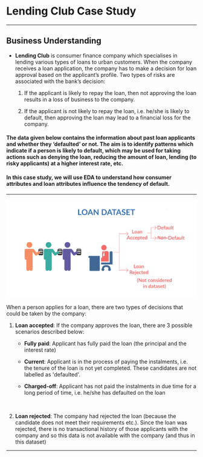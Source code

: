 # Lending Club Case Study
-------------------------------------------

## Business Understanding

-  **Lending Club** is consumer finance company which specialises in lending various types of loans to urban customers. When the company receives a loan application, the company has to make a decision for loan approval based on the applicant’s profile. Two types of risks are associated with the bank’s decision:
    1. If the applicant is likely to repay the loan, then not approving the loan results in a loss of business to the company.
    
    2. If the applicant is not likely to repay the loan, i.e. he/she is likely to default, then approving the loan may lead to a financial loss for the company.
    
    
#### The data given below contains the information about past loan applicants and whether they ‘defaulted’ or not. The aim is to identify patterns which indicate if a person is likely to default, which may be used for taking actions such as denying the loan, reducing the amount of loan, lending (to risky applicants) at a higher interest rate, etc.

 

#### In this case study, we will use EDA to understand how consumer attributes and loan attributes influence the tendency of default.

------------------

<img src="Images/Loan_image.png" alt="Drawing" style="width: 600px;"/>


When a person applies for a loan, there are two types of decisions that could be taken by the company:

   1. **Loan accepted**: If the company approves the loan, there are 3 possible scenarios described below:

       - **Fully paid**: Applicant has fully paid the loan (the principal and the interest rate)

       - **Current**: Applicant is in the process of paying the instalments, i.e. the tenure of the loan is not yet completed. These candidates are not labelled as 'defaulted'.

       - **Charged-off**: Applicant has not paid the instalments in due time for a long period of time, i.e. he/she has defaulted on the loan 
       
       <br>

   2. **Loan rejected**: The company had rejected the loan (because the candidate does not meet their requirements etc.). Since the loan was rejected, there is no transactional history of those applicants with the company and so this data is not available with the company (and thus in this dataset)

   ---------------
